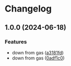 # Changelog

## 1.0.0 (2024-06-18)


### Features

* down from gas ([a3181fd](https://github.com/shiron-dev/slack-poster-by-gas/commit/a3181fd26d8010b6bd17ac394f941c7578ba77cf))
* down from gas ([0adf1c0](https://github.com/shiron-dev/slack-poster-by-gas/commit/0adf1c0aaf8ba5e35400df42c60f8cab19e7d73e))
